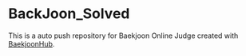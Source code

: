 # BackJoon_Solved
This is a auto push repository for Baekjoon Online Judge created with [BaekjoonHub](https://github.com/BaekjoonHub/BaekjoonHub).
